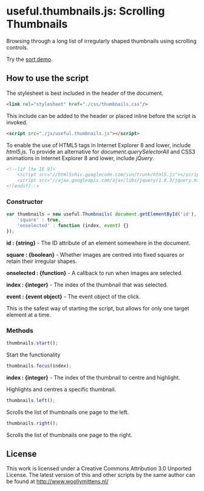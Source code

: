 # useful.thumbnails.js: Scrolling Thumbnails

Browsing through a long list of irregularly shaped thumbnails using scrolling controls.

Try the <a href="http://www.woollymittens.nl/useful/default.php?url=sort">sort demo</a>.

## How to use the script

The stylesheet is best included in the header of the document.

```html
<link rel="stylesheet" href="./css/thumbnails.css"/>
```

This include can be added to the header or placed inline before the script is invoked.

```html
<script src="./js/useful.thumbnails.js"></script>
```

To enable the use of HTML5 tags in Internet Explorer 8 and lower, include *html5.js*. To provide an alternative for *document.querySelectorAll* and CSS3 animations in Internet Explorer 8 and lower, include *jQuery*.

```html
<!--[if lte IE 9]>
	<script src="//html5shiv.googlecode.com/svn/trunk/html5.js"></script>
	<script src="//ajax.googleapis.com/ajax/libs/jquery/1.8.3/jquery.min.js"></script>
<![endif]-->
```

### Constructor

```javascript
var thumbnails = new useful.Thumbnails( document.getElementById('id'), {
	'square' : true,
	'onselected' : function (index, event) {}
});
```

**id : {string}** - The ID attribute of an element somewhere in the document.

**square : {boolean}** - Whether images are centred into fixed squares or retain their irregular shapes.

**onselected : {function}** - A callback to run when images are selected.

**index : {integer}** - The index of the thumbnail that was selected.

**event : {event object}** - The event object of the click.

This is the safest way of starting the script, but allows for only one target element at a time.

### Methods

```javascript
thumbnails.start();
```

Start the functionality

```javascript
thumbnails.focus(index);
```

**index : {integer}** - The index of the thumbnail to centre and highlight.

Highlights and centres a specific thumbnail.

```javascript
thumbnails.left();
```

Scrolls the list of thumbnails one page to the left.

```javascript
thumbnails.right();
```

Scrolls the list of thumbnails one page to the right.

## License
This work is licensed under a Creative Commons Attribution 3.0 Unported License. The latest version of this and other scripts by the same author can be found at http://www.woollymittens.nl/
